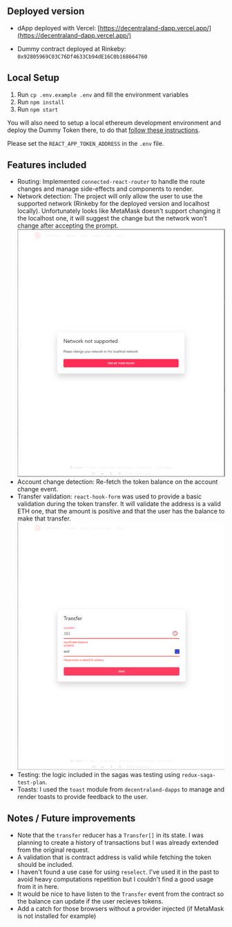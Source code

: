 ## Deployed version

- dApp deployed with Vercel: [https://decentraland-dapp.vercel.app/](https://decentraland-dapp.vercel.app/)

- Dummy contract deployed at Rinkeby: `0x92805969C03C76Df4633Cb94dE16C0b168664760`

## Local Setup

1. Run `cp .env.example .env` and fill the environment variables
2. Run `npm install`
3. Run `npm start`

You will also need to setup a local ethereum development environment and deploy the Dummy Token there, to do that [follow these instructions](https://github.com/decentraland/dummy-token#setup).

Please set the `REACT_APP_TOKEN_ADDRESS` in the `.env` file.

## Features included

- Routing: Implemented `connected-react-router` to handle the route changes and manage side-effects and components to render.
- Network detection: The project will only allow the user to use the supported network (Rinkeby for the deployed version and localhost locally). Unfortunately looks like MetaMask doesn't support changing it the localhost one, it will suggest the change but the network won't change after accepting the prompt.
  ![image](./docs/wrong-network.png)
- Account change detection: Re-fetch the token balance on the account change event.
- Transfer validation: `react-hook-form` was used to provide a basic validation during the token transfer. It will validate the address is a valid ETH one, that the amount is positive and that the user has the balance to make that transfer.
  ![image](./docs/transfer-validation.png)
- Testing: the logic included in the sagas was testing using `redux-saga-test-plan`.
- Toasts: I used the `toast` module from `decentraland-dapps` to manage and render toasts to provide feedback to the user.

## Notes / Future improvements

- Note that the `transfer` reducer has a `Transfer[]` in its state. I was planning to create a history of transactions but I was already extended from the original request.
- A validation that is contract address is valid while fetching the token should be included.
- I haven't found a use case for using `reselect`. I've used it in the past to avoid heavy computations repetition but I couldn't find a good usage from it in here.
- It would be nice to have listen to the `Transfer` event from the contract so the balance can update if the user recieves tokens.
- Add a catch for those browsers without a provider injected (if MetaMask is not installed for example)
